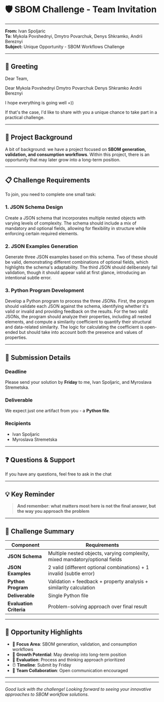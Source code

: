 


# 🛡️ SBOM Challenge - Team Invitation

---

**From:** Ivan Spoljaric  
**To:** Mykola Povshednyi, Dmytro Povarchuk, Denys Shkramko, Andrii Bereznyi  
**Subject:** Unique Opportunity - SBOM Workflows Challenge  

---

## 👋 **Greeting**

Dear Team,

Dear Mykola Povshednyi Dmytro Povarchuk Denys Shkramko Andrii Bereznyi

I hope everything is going well =))

If that's the case, I'd like to share with you a unique chance to take part in a practical challenge.

---

## 🎯 **Project Background**

A bit of background: we have a project focused on **SBOM generation, validation, and consumption workflows**. Within this project, there is an opportunity that may later grow into a long-term position.

---

## 📋 **Challenge Requirements**

To join, you need to complete one small task:

### **1. JSON Schema Design**
Create a JSON schema that incorporates multiple nested objects with varying levels of complexity. The schema should include a mix of mandatory and optional fields, allowing for flexibility in structure while enforcing certain required elements.

### **2. JSON Examples Generation**
Generate three JSON examples based on this schema. Two of these should be valid, demonstrating different combinations of optional fields, which highlights the schema's adaptability. The third JSON should deliberately fail validation, though it should appear valid at first glance, introducing an intentional subtle error.

### **3. Python Program Development**
Develop a Python program to process the three JSONs. First, the program should validate each JSON against the schema, identifying whether it's valid or invalid and providing feedback on the results. For the two valid JSONs, the program should analyze their properties, including all nested elements, and compute a similarity coefficient to quantify their structural and data-related similarity. The logic for calculating the coefficient is open-ended but should take into account both the presence and values of properties.

---

## 📅 **Submission Details**

### **Deadline**
Please send your solution by **Friday** to me, Ivan Spoljaric, and Myroslava Stremetska.

### **Deliverable**
We expect just one artifact from you - a **Python file**.

### **Recipients**
- Ivan Spoljaric
- Myroslava Stremetska

---

## ❓ **Questions & Support**

If you have any questions, feel free to ask in the chat

---

## 💡 **Key Reminder**

> **And remember: what matters most here is not the final answer, but the way you approach the problem**

---

## 🎯 **Challenge Summary**

| Component | Requirements |
|-----------|-------------|
| **JSON Schema** | Multiple nested objects, varying complexity, mixed mandatory/optional fields |
| **JSON Examples** | 2 valid (different optional combinations) + 1 invalid (subtle error) |
| **Python Program** | Validation + feedback + property analysis + similarity calculation |
| **Deliverable** | Single Python file |
| **Evaluation Criteria** | Problem-solving approach over final result |

---

## 🚀 **Opportunity Highlights**

- 🎯 **Focus Area**: SBOM generation, validation, and consumption workflows
- 💼 **Growth Potential**: May develop into long-term position
- 🧠 **Evaluation**: Process and thinking approach prioritized
- ⏰ **Timeline**: Submit by Friday
- 👥 **Team Collaboration**: Open communication encouraged

---

--------------------------------------------------------------------------------------------------------------------------------------------------------------------------

*Good luck with the challenge! Looking forward to seeing your innovative approaches to SBOM workflow solutions.*
